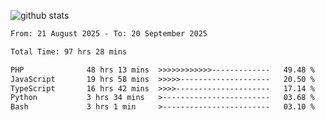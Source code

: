 
![github stats](https://github-readme-stats.vercel.app/api?username=realmahd1&show_icons=true&theme=codeSTACKr&hide_rank=true&count_private=true)

<!--START_SECTION:waka-->

```txt
From: 21 August 2025 - To: 20 September 2025

Total Time: 97 hrs 28 mins

PHP              48 hrs 13 mins  >>>>>>>>>>>>-------------   49.48 %
JavaScript       19 hrs 58 mins  >>>>>--------------------   20.50 %
TypeScript       16 hrs 42 mins  >>>>---------------------   17.14 %
Python           3 hrs 34 mins   >------------------------   03.68 %
Bash             3 hrs 1 min     >------------------------   03.10 %
```

<!--END_SECTION:waka-->
